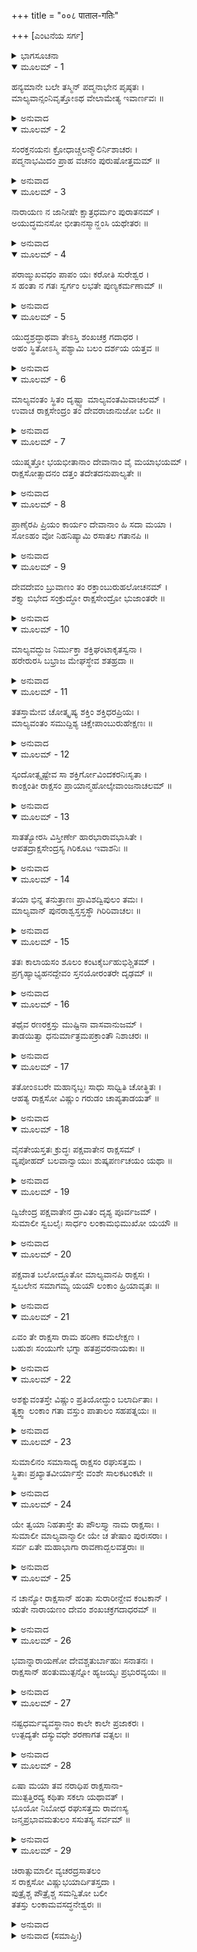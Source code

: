 +++
title = "००८ पाताल-गतिः"

+++
[ಎಂಟನೆಯ ಸರ್ಗ]



<details><summary>ಭಾಗಸೂಚನಾ</summary>

ಮಾಲ್ಯವಂತನ ಯುದ್ಧ ಮತ್ತು ಪರಾಜಯ, ಸುಮಾಲಿ ಮೊದಲಾದ ಎಲ್ಲ ರಾಕ್ಷಸರು ರಸಾತಲನನ್ನು ಪ್ರವೇಶಿಸಿದುದು
</details>

<details open><summary>ಮೂಲಮ್ - 1</summary>

ಹನ್ಯಮಾನೇ ಬಲೇ ತಸ್ಮಿನ್ ಪದ್ಮನಾಭೇನ ಪೃಷ್ಠತಃ ।  
ಮಾಲ್ಯವಾನ್ಸಂನಿವೃತ್ತೋಽಥ ವೇಲಾಮೇತ್ಯ ಇವಾರ್ಣವಃ ॥
</details>

<details><summary>ಅನುವಾದ</summary>

(ಅಗಸ್ತ್ಯರು ಹೇಳುತ್ತಾರೆ - ರಘುನಂದನ!) ಪದ್ಮನಾಭನು ಹಿಂಬದಿಯಿಂದಲೇ ರಾಕ್ಷಸರ ಸೈನ್ಯವನ್ನು ಧ್ವಂಸಗೊಳಿಸಿದಾಗ ಸಮುದ್ರದ ಅಲೆಗಳು ತೀರಕ್ಕೆ ಅಪ್ಪಳಿಸಿ ಹಿಂದಿರುಗುವಂತೆಯೇ ಮಾಲ್ಯವಂತನು ರಣರಂಗಕ್ಕೆ ಹಿಂದಿರುಗಿದನು.॥1॥
</details>

<details open><summary>ಮೂಲಮ್ - 2</summary>

ಸಂರಕ್ತನಯನಃ ಕ್ರೋಧಾಚ್ಚಲನ್ಮೌಲಿರ್ನಿಶಾಚರಃ ।  
ಪದ್ಮನಾಭಮಿದಂ ಪ್ರಾಹ ವಚನಂ ಪುರುಷೋತ್ತಮಮ್ ॥
</details>

<details><summary>ಅನುವಾದ</summary>

ಅವನ ಕಣ್ಣುಗಳು ಕೆಂಪಗಾಗಿ, ಕಿರೀಟವು ಅಲ್ಲಾಡುತ್ತಿತ್ತು. ಆ ಮಾಲ್ಯವಂತನು ಪುರುಷೋತ್ತಮ ಪದ್ಮನಾಭನಲ್ಲಿ ಇಂತೆಂದನು.॥2॥
</details>

<details open><summary>ಮೂಲಮ್ - 3</summary>

ನಾರಾಯಣ ನ ಜಾನೀಷೇ ಕ್ಷಾತ್ರಧರ್ಮಂ ಪುರಾತನಮ್ ।  
ಅಯುದ್ಧಮನಸೋ ಭೀತಾನಸ್ಮಾನ್ಹಂಸಿ ಯಥೇತರಃ ॥
</details>

<details><summary>ಅನುವಾದ</summary>

ನಾರಾಯಣನೇ! ನೀನು ಪುರಾತನ ಕ್ಷಾತ್ರಧರ್ಮವನ್ನು ಖಂಡಿತವಾಗಿ ತಿಳಿದಿಲ್ಲ. ಅದರಿಂದಲೇ ಸಾಧಾರಣ ಮನುಷ್ಯ ನಂತೆ ನೀನು ಯುದ್ಧ ಮಾಡಲು ಮನಸ್ಸಿಲ್ಲದೆ, ಭಯಗೊಂಡು ಓಡುತ್ತಿರುವ ನಮ್ಮನ್ನು ಕೊಲ್ಲುತ್ತಿರುವೆಯಲ್ಲ.॥3॥
</details>

<details open><summary>ಮೂಲಮ್ - 4</summary>

ಪರಾಙ್ಮುಖವಧಂ ಪಾಪಂ ಯಃ ಕರೋತಿ ಸುರೇಶ್ವರ ।  
ಸ ಹಂತಾ ನ ಗತಃ ಸ್ವರ್ಗಂ ಲಭತೇ ಪುಣ್ಯಕರ್ಮಣಾಮ್ ॥
</details>

<details><summary>ಅನುವಾದ</summary>

ಸುರೇಶ್ವರನೇ! ಯುದ್ಧ ವಿಮುಖ ರಾದವರನ್ನು ವಧಿಸಿ ಪಾಪಕಾರ್ಯವನ್ನು ಮಾಡುವ ಘಾತುಕನು ಪುಣ್ಯಕರ್ಮಿಗಳಿಗೆ ಲಭಿಸುವ ಸ್ವರ್ಗಲೋಕವನ್ನು ಎಂದೂ ಪಡೆಯಲಾರನು.॥4॥
</details>

<details open><summary>ಮೂಲಮ್ - 5</summary>

ಯುದ್ಧಶ್ರದ್ಧಾಥವಾ ತೇಽಸ್ತಿ ಶಂಖಚಕ್ರ ಗದಾಧರ ।  
ಅಹಂ ಸ್ಥಿತೋಽಸ್ಮಿ ಪಶ್ಯಾಮಿ ಬಲಂ ದರ್ಶಯ ಯತ್ತವ ॥
</details>

<details><summary>ಅನುವಾದ</summary>

ಶಂಖ, ಚಕ್ರ, ಗದಾಧಾರಿಯೇ! ನಿನಗೆ ಯುದ್ಧ ಮಾಡುವ ಇಚ್ಛೆ ಇದ್ದರೆ ನಾನು ನಿಂತಿರುವೆನು ನೋಡು. ನಿನ್ನಲ್ಲಿ ಎಷ್ಟು ಬಲವಿದೆಯೋ ನೋಡಿಯೇ ಬಿಡುವೆ; ತೋರು ನಿನ್ನ ಪರಾಕ್ರಮ.॥5॥
</details>

<details open><summary>ಮೂಲಮ್ - 6</summary>

ಮಾಲ್ಯವಂತಂ ಸ್ಥಿತಂ ದೃಷ್ಟ್ವಾ ಮಾಲ್ಯವಂತಮಿವಾಚಲಮ್ ।  
ಉವಾಚ ರಾಕ್ಷಸೇಂದ್ರಂ ತಂ ದೇವರಾಜಾನುಜೋ ಬಲೀ ॥
</details>

<details><summary>ಅನುವಾದ</summary>

ಪರ್ವತದಂತೆ ಅವಿಚಲನಾಗಿ ನಿಂತಿರುವ ರಾಕ್ಷಸರಾಜ ಮಾಲ್ಯವಂತನನ್ನು ನೋಡಿ ಉಪೇಂದ್ರನಾದ ಮಹಾವಿಷ್ಣುವು ಅವನಲ್ಲಿ ಹೇಳಿದನು.॥6॥
</details>

<details open><summary>ಮೂಲಮ್ - 7</summary>

ಯುಷ್ಮತ್ತೋ ಭಯಭೀತಾನಾಂ ದೇವಾನಾಂ ವೈ ಮಯಾಭಯಮ್ ।  
ರಾಕ್ಷಸೋತ್ಸಾದನಂ ದತ್ತಂ ತದೇತದನುಪಾಲ್ಯತೇ ॥
</details>

<details><summary>ಅನುವಾದ</summary>

ನಿಮ್ಮಿಂದ ದೇವತೆಗಳಿಗೆ ಭಾರೀ ಭಯ ಉಂಟಾಗಿದೆ, ರಾಕ್ಷಸರನ್ನು ಸಂಹರಿಸುವೆನಾಗಿ ನಾನು ಪ್ರತಿಜ್ಞೆ ಮಾಡಿ, ಅವರಿಗೆ ಅಭಯ ಕೊಟ್ಟಿರುವೆನು. ಅದರಿಂದ ಹೀಗೆ ಆ ಪ್ರತಿಜ್ಞೆಯ ಪಾಲಿಸಲಾಗುತ್ತದೆ.॥7॥
</details>

<details open><summary>ಮೂಲಮ್ - 8</summary>

ಪ್ರಾಣೈರಪಿ ಪ್ರಿಯಂ ಕಾರ್ಯಂ ದೇವಾನಾಂ ಹಿ ಸದಾ ಮಯಾ ।  
ಸೋಽಹಂ ವೋ ನಿಹನಿಷ್ಯಾಮಿ ರಸಾತಲ ಗತಾನಪಿ ॥
</details>

<details><summary>ಅನುವಾದ</summary>

ಪ್ರಾಣ ಪಣಕ್ಕಿಟ್ಟು ದೇವತೆಗಳ ಪ್ರಿಯಕಾರ್ಯ ನಾನು ಮಾಡುವೆನು; ಅದಕ್ಕಾಗಿ ನೀವು ರಸಾತಲಕ್ಕೆ ಓಡಿಹೋದರೂ ನಿಮ್ಮನ್ನು ವಧಿಸದೆ ನಾನು ಇರಲಾರೆನು.॥8॥
</details>

<details open><summary>ಮೂಲಮ್ - 9</summary>

ದೇವದೇವಂ ಬ್ರುವಾಣಂ ತಂ ರಕ್ತಾಂಬುರುಹಲೋಚನಮ್ ।  
ಶಕ್ತ್ಯಾ ಬಿಭೇದ ಸಂಕ್ರುದ್ಧೋ ರಾಕ್ಷಸೇಂದ್ರೋ ಭುಜಾಂತರೇ ॥
</details>

<details><summary>ಅನುವಾದ</summary>

ಕೆಂದಾವರೆಯಂತೆ ಕಣ್ಣುಗಳುಳ್ಳ ದೇವದೇವನಾದ ವಿಷ್ಣುವು ಹೀಗೆ ಹೇಳಿದಾಗ ರಾಕ್ಷಸರಾಜ ಮಾಲ್ಯವಂತನು ಅತ್ಯಂತ ಕುಪಿತನಾಗಿ ತನ್ನ ಶಕ್ತಿಯಿಂದ ವಿಷ್ಣುವಿನ ಎದೆಗೆ ಪ್ರಹಾರ ಮಾಡಿದನು.॥9॥
</details>

<details open><summary>ಮೂಲಮ್ - 10</summary>

ಮಾಲ್ಯವದ್ಭುಜ ನಿರ್ಮುಕ್ತಾ ಶಕ್ತಿಘಂಟಾಕೃತಸ್ವನಾ ।  
ಹರೇರುರಸಿ ಬಭ್ರಾಜ ಮೇಘಸ್ಥೇವ ಶತಹ್ರದಾ ॥
</details>

<details><summary>ಅನುವಾದ</summary>

ಮಾಲ್ಯವಂತನು ಪ್ರಯೋಗಿಸಿದ ಆ ಶಕ್ತಿಯು ಘಂಟಾನಾದ ಮಾಡುತ್ತಾ ಶ್ರೀಹರಿಯ ಎದೆಗೆ ಬಡಿಯಿತು ಮತ್ತು ಕಪ್ಪಾದ ಮೋಡದಲ್ಲಿ ಹೊಳೆಯುವ ಮಿಂಚಿನಂತೆ ಶೋಭಿಸತೊಡಗಿತು.॥10॥
</details>

<details open><summary>ಮೂಲಮ್ - 11</summary>

ತತಸ್ತಾಮೇವ ಚೋತ್ಕೃಷ್ಯ ಶಕ್ತಿಂ ಶಕ್ತಿಧರಪ್ರಿಯಃ ।  
ಮಾಲ್ಯವಂತಂ ಸಮುದ್ದಿಶ್ಯ ಚಿಕ್ಷೇಪಾಂಬುರುಹೇಕ್ಷಣಃ ॥
</details>

<details><summary>ಅನುವಾದ</summary>

ಶಕ್ತಿಧರ ಕಾರ್ತಿಕೇಯನಿಗೆ ಪ್ರಿಯನಾದ, ಆ ಭಗವಾನ್ ಕಮಲನಯನ ವಿಷ್ಣುವು ಆ ಶಕ್ತಿಯನ್ನು ಎದೆಯಿಂದ ಕಿತ್ತು ಮಾಲ್ಯವಂತನಿಗೇ ಪ್ರಹರಿಸಿದನು.॥11॥
</details>

<details open><summary>ಮೂಲಮ್ - 12</summary>

ಸ್ಕಂದೋತ್ಸೃಷ್ಟೇವ ಸಾ ಶಕ್ತಿರ್ಗೋವಿಂದಕರನಿಃಸೃತಾ ।  
ಕಾಂಕ್ಷಂತೀ ರಾಕ್ಷಸಂ ಪ್ರಾಯಾನ್ಮಹೋಲ್ಕೇವಾಂಜನಾಚಲಮ್ ॥
</details>

<details><summary>ಅನುವಾದ</summary>

ಸ್ಕಂದನು ಪ್ರಯೋಗಿಸಿದ ಶಕ್ತಿಯಂತೆ ಗೋವಿಂದನು ಎಸೆದಿರುವ ಆ ಶಕ್ತಿಯು, ಅಂಜನಗಿರಿಯ ಮೇಲೆ ದೊಡ್ಡದಾದ ಉಲ್ಕೆಯು ಬೀಳುವಂತೆ ಆ ರಾಕ್ಷಸನ ಎದೆಗೆ ಗುರಿಯಿಟ್ಟು ಹೊರಟಿತು.॥12॥
</details>

<details open><summary>ಮೂಲಮ್ - 13</summary>

ಸಾತತ್ಯೋರಸಿ ವಿಸ್ತೀರ್ಣೇ ಹಾರಭಾರಾವಭಾಸಿತೇ ।  
ಆಪತದ್ರಾಕ್ಷಸೇಂದ್ರಸ್ಯ ಗಿರಿಕೂಟ ಇವಾಶನಿಃ ॥
</details>

<details><summary>ಅನುವಾದ</summary>

ಹಾರಗಳಿಂದ ಪ್ರಕಾಶಿತವಾದ ಆ ರಾಕ್ಷಸನ ವಿಶಾಲ ವಕ್ಷಸ್ಥಳದಲ್ಲಿ ಆ ಶಕ್ತಿಯು, ಪರ್ವತ ಶಿಖರದಲ್ಲಿ ವಜ್ರಪಾತ ವಾದಂತೆ ಎರಗಿತು.॥13॥
</details>

<details open><summary>ಮೂಲಮ್ - 14</summary>

ತಯಾ ಭಿನ್ನ ತನುತ್ರಾಣಃ ಪ್ರಾವಿಶದ್ವಿಪುಲಂ ತಮಃ ।  
ಮಾಲ್ಯವಾನ್ ಪುನರಾಶ್ವಸ್ತಸ್ತಸ್ಥೌ ಗಿರಿರಿವಾಚಲಃ ॥
</details>

<details><summary>ಅನುವಾದ</summary>

ಅದರಿಂದ ಮಾಲ್ಯವಂತನ ಕವಚ ತುಂಡಾಗಿ, ಮೂರ್ಛಿತನಾದನು ; ಆದರೆ ಸ್ವಲ್ಪ ಹೊತ್ತಿನಲ್ಲೇ ಪುನಃ ಸಾವರಿಸಿಕೊಂಡು ಮಾಲ್ಯವಂತನು ಪರ್ವತದಂತೆ ಅವಿಚಲನಾಗಿ ನಿಂತುಕೊಂಡನು.॥14॥
</details>

<details open><summary>ಮೂಲಮ್ - 15</summary>

ತತಃ ಕಾಲಾಯಸಂ ಶೂಲಂ ಕಂಟಕೈರ್ಬಹುಭಿಶ್ಚಿತಮ್ ।  
ಪ್ರಗೃಹ್ಯಾಭ್ಯಹನದ್ದೇವಂ ಸ್ತನಯೋರಂತರೇ ದೃಢಮ್ ॥
</details>

<details><summary>ಅನುವಾದ</summary>

ಅನಂತರ ಅವನು ಅನೇಕ ಮುಳ್ಳುಗಳುಳ್ಳ ಕಬ್ಬಿಣದ ಶೂಲವನ್ನೆತ್ತಿಕೊಂಡು ಭಗವಂತನ ಎದೆಗೆ ಗುರಿಯಿಟ್ಟು ಪ್ರಹರಿಸಿದನು.॥15॥
</details>

<details open><summary>ಮೂಲಮ್ - 16</summary>

ತಥೈವ ರಣರಕ್ತಸ್ತು ಮುಷ್ಟಿನಾ ವಾಸವಾನುಜಮ್ ।  
ತಾಡಯಿತ್ವಾ ಧನುರ್ಮಾತ್ರಮಪಕ್ರಾಂತೌ ನಿಶಾಚರಃ ॥
</details>

<details><summary>ಅನುವಾದ</summary>

ಅಲ್ಲದೆ ಯುದ್ಧ ಪ್ರೇಮಿ ಆ ರಾಕ್ಷಸನು ವಿಷ್ಣುವಿಗೆ ಮುಷ್ಟಿಯಿಂದ ಹೊಡೆದು ಒಂದು ಧನುಸ್ಸಿನಷ್ಟು ಹಿಂದಕ್ಕೆ ತಳ್ಳಿದನು.॥16॥
</details>

<details open><summary>ಮೂಲಮ್ - 17</summary>

ತತೋಂಽಬರೇ ಮಹಾನ್ಶಬ್ದಃ ಸಾಧು ಸಾಧ್ವಿತಿ ಚೋತ್ಥಿತಃ ।  
ಆಹತ್ಯ ರಾಕ್ಷಸೋ ವಿಷ್ಣುಂ ಗರುಡಂ ಚಾಪ್ಯತಾಡಯತ್ ॥
</details>

<details><summary>ಅನುವಾದ</summary>

ಆಗ ಆಕಾಶದಲ್ಲಿ ರಾಕ್ಷಸರ ಮಹಾನಾದ ಪ್ರತಿಧ್ವನಿಸಿತು. ಚೆನ್ನಾಯಿತು-ಚೆನ್ನಾಯ್ತು ಎಂದು  ಎಲ್ಲರೂ  ಒಟ್ಟಿಗೆ ಕೂಗಿದರು. ವಿಷ್ಣುವಿಗೆ ಗುದ್ದಿ ಆ ರಾಕ್ಷಸನು ಗರುಡನಿಗೂ ಮುಷ್ಟಿಪ್ರಹಾರ ಮಾಡಿದನು.॥17॥
</details>

<details open><summary>ಮೂಲಮ್ - 18</summary>

ವೈನತೇಯಸ್ತತಃ ಕ್ರುದ್ಧಃ ಪಕ್ಷವಾತೇನ ರಾಕ್ಷಸಮ್ ।  
ವ್ಯಪೋಹದ್ ಬಲವಾನ್ವಾಯುಃ ಶುಷ್ಕಪರ್ಣಚಯಂ ಯಥಾ ॥
</details>

<details><summary>ಅನುವಾದ</summary>

ಇದನ್ನು ನೋಡಿ ವೈನತೇಯನು ಕುಪಿತನಾಗಿ, ತನ್ನ ರೆಕ್ಕೆಗಳ ಗಾಳಿಯಿಂದ, ಬಿರುಗಾಳಿಯು ತರಗೆಲೆಗಳನ್ನು ಹಾರಿಸಿಬಿಡುವಂತೆ ರಾಕ್ಷಸನನ್ನು ಹಾರಿಸಿಬಿಟ್ಟನು.॥18॥
</details>

<details open><summary>ಮೂಲಮ್ - 19</summary>

ದ್ವಿಜೇಂದ್ರ ಪಕ್ಷವಾತೇನ ದ್ರಾವಿತಂ ದೃಶ್ಯ ಪೂರ್ವಜಮ್ ।  
ಸುಮಾಲೀ ಸ್ವಬಲೈಃ ಸಾರ್ಧಂ ಲಂಕಾಮಭಿಮುಖೋ ಯಯೌ ॥
</details>

<details><summary>ಅನುವಾದ</summary>

ತನ್ನಣ್ಣನನ್ನು ಪಕ್ಷಿರಾಜನು ರೆಕ್ಕೆಗಳ ಗಾಳಿಯಿಂದ ಹಾರಿಸಿದುದನ್ನು ನೋಡಿ ಸುಮಾಲಿಯು ತನ್ನ ಸೈನಿಕರೊಂದಿಗೆ ಲಂಕೆಯ ಕಡೆಗೆ ತೆರಳಿದನು.॥19॥
</details>

<details open><summary>ಮೂಲಮ್ - 20</summary>

ಪಕ್ಷವಾತ ಬಲೋದ್ಧೂತೋ ಮಾಲ್ಯವಾನಪಿ ರಾಕ್ಷಸಃ ।  
ಸ್ವಬಲೇನ ಸಮಾಗಮ್ಯ ಯಯೌ ಲಂಕಾಂ ಹ್ರಿಯಾವೃತಃ ॥
</details>

<details><summary>ಅನುವಾದ</summary>

ಗರುಡನ ರೆಕ್ಕೆಗಳ ಗಾಳಿಯಿಂದ ಹಾರಿಹೋದ ರಾಕ್ಷಸ ಮಾಲ್ಯವಂತನೂ ಕೂಡ ನಾಚಿಕೊಂಡ ತನ್ನ ಸೈನ್ಯವನ್ನು ಸೇರಿ ಲಂಕೆಯತ್ತ ಸಾಗಿದನು.॥20॥
</details>

<details open><summary>ಮೂಲಮ್ - 21</summary>

ಏವಂ ತೇ ರಾಕ್ಷಸಾ ರಾಮ ಹರಿಣಾ ಕಮಲೇಕ್ಷಣ ।  
ಬಹುಶಃ ಸಂಯುಗೇ ಭಗ್ನಾ ಹತಪ್ರವರನಾಯಕಾಃ ॥
</details>

<details><summary>ಅನುವಾದ</summary>

ಕಮಲನಯನ ಶ್ರೀರಾಮಾ! ಹೀಗೆ ವಿಷ್ಣುವಿನೊಡನೆ ರಾಕ್ಷಸರ ಯುದ್ಧ ಅನೇಕ ಸಲ ನಡೆಯಿತು. ಪ್ರತಿಯೊಂದು ಸಂಗ್ರಾಮದಲ್ಲಿ ಪ್ರಧಾನ ನಾಯಕರು ಸತ್ತು, ಎಲ್ಲರೂ ಓಡಿಹೋಗಬೇಕಾಯಿತು.॥21॥
</details>

<details open><summary>ಮೂಲಮ್ - 22</summary>

ಅಶಕ್ನುವಂತಸ್ತೇ ವಿಷ್ಣುಂ ಪ್ರತಿಯೋದ್ಧುಂ ಬಲಾರ್ದಿತಾಃ ।  
ತ್ಯಕ್ತ್ವಾ ಲಂಕಾಂ ಗತಾ ವಸ್ತುಂ ಪಾತಾಲಂ ಸಹಪತ್ನಯಃ ॥
</details>

<details><summary>ಅನುವಾದ</summary>

ಅವರು ಭಗವಾನ್ ವಿಷ್ಣುವನ್ನು ಎದುರಿಸದೇ ಹೋದರು. ಯಾವಾಗಲೂ ಅವನ ಬಲದಿಂದ ಪೀಡಿತರಾಗಿ ಸಮಸ್ತ ನಿಶಾಚರರು ಲಂಕೆಯನ್ನು ಬಿಟ್ಟು ತಮ್ಮ ಪತ್ನಿಯರೊಂದಿಗೆ ಪಾತಾಳಕ್ಕೆ ಹೊರಟು ಹೋದರು.॥22॥
</details>

<details open><summary>ಮೂಲಮ್ - 23</summary>

ಸುಮಾಲಿನಂ ಸಮಾಸಾದ್ಯ ರಾಕ್ಷಸಂ ರಘುಸತ್ತಮ ।  
ಸ್ಥಿತಾಃ ಪ್ರಖ್ಯಾತವೀರ್ಯಾಸ್ತೇ  ವಂಶೇ ಸಾಲಕಟಂಕಟೇ ॥
</details>

<details><summary>ಅನುವಾದ</summary>

ರಘುಶ್ರೇಷ್ಠನೇ! ಆ ವಿಖ್ಯಾತ ಪರಾಕ್ರಮಿ ನಿಶಾಚರರು ಸಾಲಕಟಂಕಟ ವಂಶದವನಾದ ರಾಕ್ಷಸ ಸುಮಾಲಿಯನ್ನು ಆಶ್ರಯಿಸಿ ಇರ ತೊಡಗಿದರು.॥23॥
</details>

<details open><summary>ಮೂಲಮ್ - 24</summary>

ಯೇ ತ್ವಯಾ ನಿಹತಾಸ್ತೇ ತು ಪೌಲಸ್ತ್ಯಾ ನಾಮ ರಾಕ್ಷಸಾಃ ।  
ಸುಮಾಲೀ ಮಾಲ್ಯವಾನ್ಮಾಲೀ ಯೇ ಚ ತೇಷಾಂ ಪುರಃಸರಾಃ ।  
ಸರ್ವ ಏತೇ ಮಹಾಭಾಗಾ ರಾವಣಾದ್ಬಲವತ್ತರಾಃ ॥
</details>

<details><summary>ಅನುವಾದ</summary>

ಶ್ರೀರಾಮಾ! ಪುಲಸ್ತ್ಯವಂಶದ ಯಾವ-ಯಾವ ರಾಕ್ಷಸರನ್ನು ನೀನು ಕೊಂದಿರುವೆಯೋ, ಅವರಿಗಿಂತ ಪ್ರಾಚೀನ ರಾಕ್ಷಸರ ಪರಾಕ್ರಮ ಹೆಚ್ಚಾಗಿತ್ತು. ಸುಮಾಲಿ, ಮಾಲ್ಯವಂತ, ಮಾಲಿ ಹಾಗೂ ಅವರೊಂದಿಗೆ ಇದ್ದ ಮಹಾಭಾಗ ಯೋಧರೆಲ್ಲರೂ ರಾವಣನಿಗಿಂತ ಹೆಚ್ಚ ಬಲಿಷ್ಠರಾಗಿದ್ದರು.॥24॥
</details>

<details open><summary>ಮೂಲಮ್ - 25</summary>

ನ ಚಾನ್ಯೋ ರಾಕ್ಷಸಾನ್ ಹಂತಾ ಸುರಾರೀನ್ದೇವ ಕಂಟಕಾನ್ ।  
ಋತೇ ನಾರಾಯಣಂ ದೇವಂ ಶಂಖಚಕ್ರಗದಾಧರಮ್ ॥
</details>

<details><summary>ಅನುವಾದ</summary>

ದೇವತೆಗಳ ಕಂಟಕರೂಪೀ ಆ ದೇವದ್ರೋಹಿ ರಾಕ್ಷಸರ ವಧೆಯನ್ನು ಶಂಖ, ಚಕ್ರ, ಗದಾಧಾರಿ ನಾರಾಯಣನಲ್ಲದೆ ಬೇರೆ ಯಾರೂ ಮಾಡಲಾರರು.॥25॥
</details>

<details open><summary>ಮೂಲಮ್ - 26</summary>

ಭವಾನ್ನಾರಾಯಣೋ ದೇವಶ್ಚತುರ್ಬಾಹುಃ ಸನಾತನಃ ।  
ರಾಕ್ಷಸಾನ್ ಹಂತುಮುತ್ಪನ್ನೋ ಹ್ಯಜಯ್ಯಃ ಪ್ರಭುರವ್ಯಯಃ ॥
</details>

<details><summary>ಅನುವಾದ</summary>

ನೀನು ಚತುರ್ಭುಜ ಸನಾತನ ಭಗವಾನ್ ನಾರಾಯಣನೇ ಆಗಿರುವೆ. ನಿನ್ನನ್ನು ಯಾರೂ ಸೋಲಿಸಲಾರರು. ನೀನು ಅವಿನಾಶಿ ಪ್ರಭುನಾಗಿರುವೆ ಹಾಗೂ ರಾಕ್ಷಸರನ್ನು ವಧಿಸಲೆಂದೇ ಈ ಲೋಕದಲ್ಲಿ ಅವತರಿಸಿರುವೆ.॥26॥
</details>

<details open><summary>ಮೂಲಮ್ - 27</summary>

ನಷ್ಟಧರ್ಮವ್ಯವಸ್ಥಾನಾಂ ಕಾಲೇ ಕಾಲೇ ಪ್ರಜಾಕರಃ ।  
ಉತ್ಪದ್ಯತೇ ದಸ್ಯುವಧೇ ಶರಣಾಗತ ವತ್ಸಲಃ ॥
</details>

<details><summary>ಅನುವಾದ</summary>

ನೀನೇ ಈ ಪ್ರಜೆಗಳ ಸೃಷ್ಟಿಕರ್ತನಾಗಿದ್ದು, ಶರಣಾಗತರ ಮೇಲೆ ದಯೆ ಇರಿಸುತ್ತೀಯೆ. ಧರ್ಮದ ವ್ಯವಸ್ಥೆಯನ್ನು ನಾಶಗೊಳಿಸುವ ದಸ್ಯುಗಳು ಹುಟ್ಟಿದಾಗಲೆಲ್ಲ ಆ ದಸ್ಯುಗಳ ವಧೆಗಾಗಿ ನೀನು ಅವತರಿಸುತ್ತೀಯೆ.॥27॥
</details>

<details open><summary>ಮೂಲಮ್ - 28</summary>

ಏಷಾ ಮಯಾ ತವ ನರಾಧಿಪ ರಾಕ್ಷಸಾನಾ-  
ಮುತ್ಪತ್ತಿರದ್ಯ ಕಥಿತಾ ಸಕಲಾ ಯಥಾವತ್ ।  
ಭೂಯೋ ನಿಬೋಧ ರಘುಸತ್ತಮ ರಾವಣಸ್ಯ  
ಜನ್ಮಪ್ರಭಾವಮತುಲಂ ಸಸುತಸ್ಯ ಸರ್ವಮ್ ॥
</details>

<details><summary>ಅನುವಾದ</summary>

ನರೇಶ್ವರನೇ! ಹೀಗೆ ರಾಕ್ಷಸರ ಉತ್ಪತ್ತಿಯ ಪೂರ್ಣ ಪ್ರಸಂಗವೆಲ್ಲವನ್ನು ನಾನು ನಿನಗೆ ವರ್ಣಿಸುವೆನು, ಕೇಳು.॥28॥
</details>

<details open><summary>ಮೂಲಮ್ - 29</summary>

ಚಿರಾತ್ಸುಮಾಲೀ ವ್ಯಚರದ್ರಸಾತಲಂ  
ಸ ರಾಕ್ಷಸೋ ವಿಷ್ಣುಭಯಾರ್ದಿತಸ್ತದಾ ।  
ಪುತ್ರೈಶ್ಚ ಪೌತ್ರೈಶ್ಚ ಸಮನ್ವಿತೋ ಬಲೀ  
ತತಸ್ತು ಲಂಕಾಮವಸದ್ಧನೇಶ್ವರಃ ॥
</details>

<details><summary>ಅನುವಾದ</summary>

ವಿಷ್ಣುವಿನ ಭಯದಿಂದ ಪೀಡಿತನಾದ ರಾಕ್ಷಸ ಸುಮಾಲಿಯು ದೀರ್ಘಕಾಲ ತನ್ನ ಮಕ್ಕಳು-ಮೊಮ್ಮಕ್ಕಳ ಜೊತೆಗೆ ರಸಾತಲದಲ್ಲಿ ವಿಹರಿ ಸುತ್ತಿದ್ದನು. ಅಷ್ಟರಲ್ಲಿ ಧನಾಧ್ಯಕ್ಷ ಕುಬೇರನು ಲಂಕೆಯನ್ನು ತನ್ನ ವಾಸಸ್ಥಾನವಾಗಿಸಿಕೊಂಡನು.॥29॥
</details>

<details><summary>ಅನುವಾದ (ಸಮಾಪ್ತಿಃ)</summary>

ಶ್ರೀವಾಲ್ಮೀಕಿ ವಿರಚಿತ ಆರ್ಷರಾಮಾಯಣ ಆದಿಕಾವ್ಯದ ಉತ್ತರಕಾಂಡದಲ್ಲಿ ಎಂಟನೆಯ ಸರ್ಗ ಪೂರ್ಣವಾಯಿತು. ॥8॥
</details>
